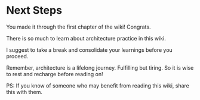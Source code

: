 # Next Steps

You made it through the first chapter of the wiki! Congrats.

There is so much to learn about architecture practice in this wiki.

I suggest to take a break and consolidate your learnings before you proceed.

Remember, architecture is a lifelong journey. Fulfilling but tiring. So it is wise to rest and recharge before reading on!

PS: If you know of someone who may benefit from reading this wiki, share this with them.
